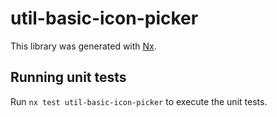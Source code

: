 # util-basic-icon-picker

This library was generated with [Nx](https://nx.dev).

## Running unit tests

Run `nx test util-basic-icon-picker` to execute the unit tests.
